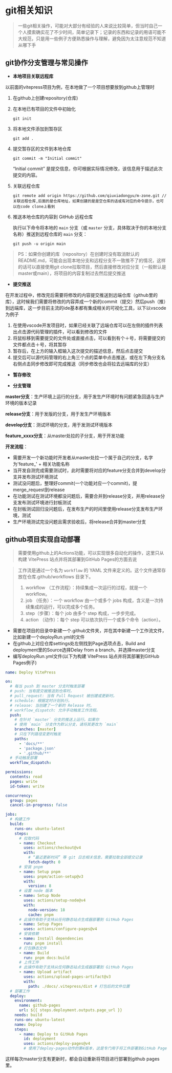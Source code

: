 # git相关知识

> 一些git相关操作，可能对大部分有经验的人来说比较简单，但当时自己一个人摸索确实花了不少时间，简单记录下；记录的东西和记录的用语可能不大规范，只是用一些例子方便熟悉操作与理解，避免因为太注意规范不知道从哪下手

## git协作分支管理与常见操作

* **本地项目关联远程库**

以前面的vitepress项目为例，在本地做了一个项目想要放到github上管理时

1. 在github上创建repository(仓库)

2. 在本地已有项目的文件中初始化

   ```
   git init
   ```

3. 将本地文件添加到暂存区

   ```
   git add .
   ```
   
   
   
4. 提交暂存区的文件到本地仓库

   ```
   git commit -m "Initial commit"
   ```

   “Initial commit” 是提交信息，你可根据实际情况修改，该信息用于描述此次提交的内容。

5. 关联远程仓库

   ```
   git remote add origin https://github.com/qiuxiadongyu/m-zone.git //关联远程仓库,后面的是仓库地址，如果创建的是是空仓库的话或有对应的命令提示，也可以在code clone上看到
   ```


6. 推送本地仓库的内容到 GitHub 远程仓库

   执行以下命令将本地的 `main` 分支（或 `master` 分支，具体取决于你的本地分支名称）推送到远程仓库的 `main` 分支：

   ```
   git push -u origin main
   ```

   

> PS：如果你创建的库（repository）在创建时没有取消默认的README.md，可能会出现本地分支和远程分支不一致推不了的情况，这样的话可以直接使用git clone拉取项目，然后直接修改对应分支（一般默认是master或main），将项目的内容复制过去然后提交推送

* **提交推送**

在开发过程中，修改完后需要将修改的内容提交推送到远端仓库（github里的库），这时候我们需要将修改的内容弄成一个新的commit（提交）然后push（推）到远端库，这一步目前主流的ide基本都有集成相关的可视化工具，以下以vscode为例子

1. 在使用vscode开发项目时，如果已经关联了远端仓库可以在左侧的插件列表出点击源代码管理的插件，可以看到修改的文件
2. 将鼠标移到需要提交的文件处或直接点击，可以看到有个＋号，将需要提交的文件都点击＋号，将其暂存
3. 暂存后，在上方的输入框输入这次提交的描述信息，然后点击提交
4. 提交后可以源代码管理的右上角三个点的菜单中点击推送，或在左下角分支名右侧点击同步修改即可完成推送（同步修改也会将拉去远端库的分支）

* **暂存修改**



* **分支管理**

**master分支**：生产环境上运行的分支，用于发生产环境时有问题紧急回退与生产环境的版本记录

**release分支**：用于发版的分支，用于发生产环境版本

**develop分支**：测试环境的分支，用于发测试环境版本

**feature_xxxx分支**：从master处拉的子分支，用于开发功能

**开发流程**：

* 需要开发一个新功能时开发者从master处拉一个属于自己的分支，名字为'feature_' + 相关功能名称
* 当开发自测完成需要测试时，此时需要将对应的feature分支合并到develop分支并发布测试环境测试
* 测试没问题后，整理好commit(一个功能对应一个commit)，提merge_request到release
* 在功能测试在测试环境都没问题后，需要合并到release分支，并用release分支发布测试环境进行封板测试
* 在封板测试回归没问题后，在发布生产的时间里使用release分支发布生产环境，测试
* 生产环境测试完没问题且需求验收后，将release合并到master分支



## github项目实现自动部署

>  需要使用github上的Actions功能，可以实现很多自动化的操作，这里只从构建 VitePress 站点并将其部署到GitHub Pages的方面去说

>  工作流是通过一个名为 `workflow` 的 YAML 文件来定义的。这个文件通常存放在仓库.github/workflows 目录下。
>
> 1. workflow （工作流程）：持续集成一次运行的过程，就是一个 workflow。
> 2. job （任务）：一个 workflow 由一个或多个 jobs 构成，含义是一次持续集成的运行，可以完成多个任务。
> 3. step（步骤）：每个 job 由多个 step 构成，一步步完成。
> 4. action （动作）：每个 step 可以依次执行一个或多个命令（action）。

* 需要在项目的目录中新建一个.github文件夹，并在其中新建一个工作流文件，比如新建一个deployRun.yml的文件
* 在github上对应仓库settings处左侧找到Page选项点击，Build and deployment里的Source选择Delay from a branch，并选择master分支
* 编写deployRun.yml文件(以下为构建 VitePress 站点并将其部署到GitHub Pages例子)

```yaml
name: Deploy VitePress

on:
  # 每当 push 到 master 分支时触发部署
  # push: 当有提交被推送到仓库时。
  # pull_request: 当有 Pull Request 被创建或更新时。
  # schedule: 根据定时计划执行。
  # release: 当创建了一个新的 Release 时。
  # workflow_dispatch: 允许手动触发工作流程。
  push:
    # 在针对 `master` 分支的推送上运行。如果你
    # 使用 `main` 分支作为默认分支，请将其更改为 `main`
    branches: [master]
    # 只在下列路径变更时触发
    paths:
      - 'docs/**'
      - 'package.json'
      - '.github/**'
  # 手动触发部署
  workflow_dispatch:

permissions:
  contents: read
  pages: write
  id-token: write

concurrency:
  group: pages
  cancel-in-progress: false

jobs:
  # 构建工作
  build:
    runs-on: ubuntu-latest
    steps:
      # 拉取代码
      - name: Checkout
        uses: actions/checkout@v4
        with:
          # “最近更新时间” 等 git 日志相关信息，需要拉取全部提交记录
          fetch-depth: 0
      # 安装 pnpm
      - name: Setup pnpm
        uses: pnpm/action-setup@v3
        with:
          version: 8
      # 设置 node 版本
      - name: Setup Node
        uses: actions/setup-node@v4
        with:
          node-version: 18
          cache: pnpm
      # 此操作有助于支持从任何静态站点生成器部署到 GitHub Pages
      - name: Setup Pages
        uses: actions/configure-pages@v4
      # 安装依赖
      - name: Install dependencies
        run: pnpm install
      # 打包静态文件
      - name: Build
        run: pnpm docs:build
      # 上传工件
      # 此操作有助于支持从任何静态站点生成器部署到 GitHub Pages
      - name: Upload artifact
        uses: actions/upload-pages-artifact@v3
        with:
          path: ./docs/.vitepress/dist # 打包后的文件位置
  # 部署工作
  deploy:
    environment:
      name: github-pages
      url: ${{ steps.deployment.outputs.page_url }}
    needs: build
    runs-on: ubuntu-latest
    name: Deploy
    steps:
      - name: Deploy to GitHub Pages
        id: deployment
        uses: actions/deploy-pages@v4
        # 使用了deploy-pages动作的第4版本，这是专门用于将工件部署到GitHub Pages。
```

这样每次master分支有更新时，都会自动重新将项目进行部署到github pages里。

